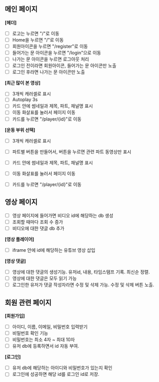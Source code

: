 ## 메인 페이지
**[헤더]**
- [ ] 로고는 누르면 "/"로 이동
- [ ] Home을 누르면 "/"로 이동
- [ ] 회원아이콘을 누르면 "/register"로 이동
- [ ] 들어가는 문 아이콘을 누르면 "/login"으로 이동
- [ ] 나가는 문 아이콘을 누르면 로그아웃 처리
- [ ] 로그인 전이라면 회원아이콘, 들어가는 문 아이콘만 노출
- [ ] 로그인 후라면 나가는 문 아이콘만 노출

**[최근 많이 본 영상]**
- [ ] 3개씩 캐러셀로 표시
- [ ] Autoplay 3s
- [ ] 카드 안에 썸네일과 제목, 파트, 채널명 표시
- [ ] 이동 화살표를 눌러서 페이지 이동
- [ ] 카드를 누르면 "/player/{id}"로 이동

**[운동 부위 선택]**
- [ ] 3개씩 캐러셀로 표시
- [ ] 파트별 버튼을 만들어서, 버튼을 누르면 관련 파트 동영상만 표시
- [ ] 카드 안에 썸네일과 제목, 파트, 채널명 표시
- [ ] 이동 화살표를 눌러서 페이지 이동
- [ ] 카드를 누르면 "/player/{id}"로 이동


## 영상 페이지
- [ ] 영상 페이지에 들어가면 비디오 id에 해당하는 db 생성
- [ ] 조회할 때마다 조회 수 증가
- [ ] 비디오에 대한 댓글 db 추가

**[영상 플레이어]**
- [ ] iframe 안에 id에 해당하는 유튜브 영상 삽입

**[영상 댓글]**
- [ ] 영상에 대한 댓글의 생성기능. 유저id, 내용, 타임스탬프 기록. 최신순 정렬.
- [ ] 영상에 대한 댓글은 모두 읽기 가능
- [ ] 로그인한 유저가 댓글 작성자라면 수정 및 삭제 가능. 수정 및 삭제 버튼 노출.

## 회원 관련 페이지
**[회원가입]**
- [ ] 아이디, 이름, 이메일, 비밀번호 입력받기
- [ ] 비밀번호 확인 기능
- [ ] 비밀번호는 최소 4자 ~ 최대 10자
- [ ] 유저 db에 등록하면서 id 자동 부여.

**[로그인]**
- [ ] 유저 db에 해당하는 아이디와 비밀번호가 있는지 확인
- [ ] 로그인에 성공하면 해당 id를 로그인 id로 저장.